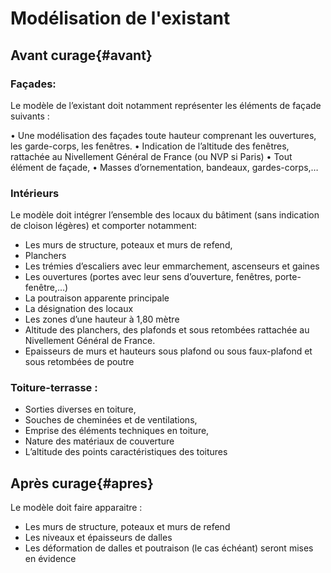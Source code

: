 # Modélisation de l'existant

## Avant curage{#avant}

### Façades: 

Le modèle de l’existant doit notamment représenter les éléments de façade suivants : 

•	Une modélisation des façades toute hauteur comprenant les ouvertures, les garde-corps, les fenêtres. 
•	Indication de l’altitude des fenêtres, rattachée au Nivellement Général de France (ou NVP si Paris)
•	Tout élément de façade,
•	Masses d’ornementation, bandeaux, gardes-corps,…

### Intérieurs 
Le modèle doit intégrer l’ensemble des locaux du bâtiment (sans indication de cloison légères) et comporter notamment: 
-	Les murs de structure, poteaux et murs de refend,
-	Planchers 
-	Les trémies d’escaliers avec leur emmarchement, ascenseurs et gaines
-	Les ouvertures (portes avec leur sens d’ouverture, fenêtres, porte-fenêtre,…)
-	La poutraison apparente principale
-	La désignation des locaux
-	Les zones d’une hauteur à 1,80 mètre
-	Altitude des planchers, des plafonds et sous retombées rattachée au Nivellement Général de France. 
-	Epaisseurs de murs et hauteurs sous plafond ou sous faux-plafond et sous retombées de poutre

### Toiture-terrasse : 
-	Sorties diverses en toiture,
-	Souches de cheminées et de ventilations,
-	Emprise des éléments techniques en toiture,
-	Nature des matériaux de couverture
-	L’altitude des points caractéristiques des toitures

## Après curage{#apres}

Le modèle doit faire apparaitre : 
-	Les murs de structure, poteaux et murs de refend
-	Les niveaux et épaisseurs de dalles 
-	Les déformation de dalles et poutraison (le cas échéant) seront mises en évidence




